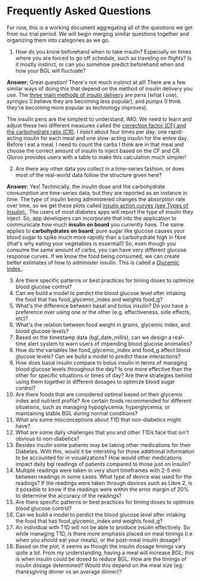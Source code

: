 # Frequently Asked Questions

For now, this is a working document aggregating all of the questions we get from our trial period. We will begin merging similar questions together and organizing them into categories as we go. 

1. How do you know beforehand when to take insulin? Especially on times where you are forced to go off schedule, such as traveling on flights? Is it mostly instinct, or can you somehow predict beforehand when and how your BGL will fluctuate?

**Answer:** Great question! There's not much instinct at all! There are a few similar ways of doing this that depend on the method of insulin delivery you use. The [three main methods of insulin delivery](https://diabetes.org/about-diabetes/devices-technology/insulin-pens) are _pens_ (what I use), _syringes_ (I believe they are becoming less popular), and _pumps_ (I think they're becoming more popular as technology improves).

The insulin pens are the simplest to understand, IMO. We need to learn and adjust these two different measures called the [correction factor (CF) and the carbohydrate ratio (CR)](https://www.mountsinai.on.ca/care/lscd/sweet-talk-1/what2019s-a-correction-factor-an-insulin-sensitivity-a-ratio). I inject about four times per day: one rapid-acting insulin for each meal and one slow-acting insulin for the entire day. Before I eat a meal, I need to count the carbs I think are in that meal and choose the correct amount of insulin to inject based on the CF and CR. Gluroo provides users with a table to make this calculation much simpler!

2. Are there any other data you collect in a time-series fashion, or does most of the real-world data follow the structure given here?

**Answer:** Yes! Technically, the insulin dose and the carbohydrate consumption are time-series data, but they are reported as an instance in time. The type of insulin being administered changes the absorption rate over time, so we get these plots called [insulin action curves (see Types of Insulin).](http://ddi.ucsd.edu/insulearn/terminology.html). The users of most diabetes apps will report the type of insulin they inject. So, app developers can incorporate that into the application to communicate how much **insulin on board** you currently have. The same applies to **carbohydrates on board**; pure sugar like glucose causes your blood sugar to spike much more rapidly than a carbohydrate high in fibre (that's why eating your vegetables is essential!) So, even though you consume the same amount of carbs, you can have very different glucose response curves. If we know the food being consumed, we can create better estimates of how to administer insulin.  This is called a [Glycemic Index.](https://www.diabetes.ca/resources/tools---resources/the-glycemic-index-(gi)).

3. Are there specific patterns or best practices for timing doses to optimize blood glucose control?
4. Can we build a model to perdict the blood glucose level after intaking the food that has food_glycemic_index and weights food_g?
5. What's the difference between basal and bolus insulin? Do you have a preference over using one or the other (e.g. effectiveness, side effects, etc)?
6. What's the relation between food weight in grams, glycemic index, and blood glucose levels?
7. Based on the timestamp data (bgl_date_millis), can we design a real-time alert system to warn users of impending blood glucose anomalies?
8. How do the variables like food_glycemic_index and food_g affect blood glucose levels? Can we build a model to predict these interactions?
9. How does basal insulin compare to bolus insulin in terms of managing blood glucose levels throughout the day? Is one more effective than the other for specific situations or times of day? Are there strategies behind using them together in different dosages to optimize blood sugar control?
10. Are there foods that are considered optimal based on their glycemic index and nutrient profile? Are certain foods recommended for different situations, such as managing hypoglycemia, hyperglycemia, or maintaining stable BGL during normal conditions?
11. What are some misconceptions about T1D that non-diabetics might have?
12. What are some daily challenges that you and other T1Ds face that isn't obvious to non-diabetics?
13. Besides insulin some patients may be taking other medications for their Diabetes. With this, would it be intersting for those additional information to be accounted for in visualizations? How would other medications impact daily bgl readings of patients compared to those just on Insulin?
14. Multiple readings were taken in very short timeframes with 2-5 min between readings in some cases. What type of device was used for the readings? If the readings were taken through devices such as Libre 2, is it possible to know if the readings were within the error margin of 20% to determine the accuracy of the readings?
15. Are there specific patterns or best practices for timing doses to optimize blood glucose control?
16. Can we build a model to perdict the blood glucose level after intaking the food that has food_glycemic_index and weights food_g?
17. An individual with T1D will not be able to produce insulin effectively. So while managing T1D, is there more emphasis placed on meal timings (i.e when you should eat your meals), or the post-meal insulin dosage?
18. Based on the plot, it seems as though the insulin dosage timings vary quite a lot. From my understanding, having a meal will increase BGL; this is when insulin could be dosed to reduce BGL. How are the timings of insulin dosage determined? Would this depend on the meal size (eg: thanksgiving dinner vs an average dinner)?








